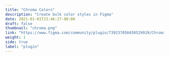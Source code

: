 ```yaml
---
title: "Chroma Colors"
description: "Create bulk color styles in Figma"
date: 2021-01-01T23:46:27-08:00
draft: false
thumbnail: "chroma.png"
link: "https://www.figma.com/community/plugin/739237058450529919/Chroma-Colors"
weight: 1
side: true
label: "plugin"
---
```



